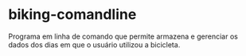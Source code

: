 # biking-comandline
Programa em linha de comando que permite armazena e gerenciar os dados dos dias em que o usuário utilizou a bicicleta. 
